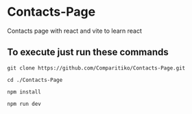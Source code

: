 # Contacts-Page
Contacts page with react and vite to learn react

## To execute just run these commands

```
git clone https://github.com/Comparitiko/Contacts-Page.git
```

```
cd ./Contacts-Page
```

```
npm install
```

```
npm run dev
```
